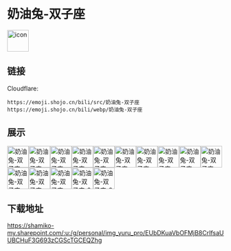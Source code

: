 # 奶油兔-双子座
<img src="https://emoji.shojo.cn/bili/src/奶油兔-双子座/icon.png" width="50" height="50" alt="icon">

## 链接
Cloudflare:
```
https://emoji.shojo.cn/bili/src/奶油兔-双子座
https://emoji.shojo.cn/bili/webp/奶油兔-双子座
```
## 展示
<img src="https://emoji.shojo.cn/bili/src/奶油兔-双子座/奶油兔-双子座-天使击掌.png" width="50" height="50" alt="奶油兔-双子座-天使击掌"><img src="https://emoji.shojo.cn/bili/src/奶油兔-双子座/奶油兔-双子座-恶魔击掌.png" width="50" height="50" alt="奶油兔-双子座-恶魔击掌"><img src="https://emoji.shojo.cn/bili/src/奶油兔-双子座/奶油兔-双子座-无语.png" width="50" height="50" alt="奶油兔-双子座-无语"><img src="https://emoji.shojo.cn/bili/src/奶油兔-双子座/奶油兔-双子座-芜湖.png" width="50" height="50" alt="奶油兔-双子座-芜湖"><img src="https://emoji.shojo.cn/bili/src/奶油兔-双子座/奶油兔-双子座-球球了.png" width="50" height="50" alt="奶油兔-双子座-球球了"><img src="https://emoji.shojo.cn/bili/src/奶油兔-双子座/奶油兔-双子座-许愿.png" width="50" height="50" alt="奶油兔-双子座-许愿"><img src="https://emoji.shojo.cn/bili/src/奶油兔-双子座/奶油兔-双子座-恶魔点赞.png" width="50" height="50" alt="奶油兔-双子座-恶魔点赞"><img src="https://emoji.shojo.cn/bili/src/奶油兔-双子座/奶油兔-双子座-天使投币.png" width="50" height="50" alt="奶油兔-双子座-天使投币"><img src="https://emoji.shojo.cn/bili/src/奶油兔-双子座/奶油兔-双子座-奇了怪了.png" width="50" height="50" alt="奶油兔-双子座-奇了怪了"><img src="https://emoji.shojo.cn/bili/src/奶油兔-双子座/奶油兔-双子座-无限好运.png" width="50" height="50" alt="奶油兔-双子座-无限好运"><img src="https://emoji.shojo.cn/bili/src/奶油兔-双子座/奶油兔-双子座-双.png" width="50" height="50" alt="奶油兔-双子座-双"><img src="https://emoji.shojo.cn/bili/src/奶油兔-双子座/奶油兔-双子座-子.png" width="50" height="50" alt="奶油兔-双子座-子"><img src="https://emoji.shojo.cn/bili/src/奶油兔-双子座/奶油兔-双子座-座.png" width="50" height="50" alt="奶油兔-双子座-座"><img src="https://emoji.shojo.cn/bili/src/奶油兔-双子座/奶油兔-双子座-2.png" width="50" height="50" alt="奶油兔-双子座-2"><img src="https://emoji.shojo.cn/bili/src/奶油兔-双子座/奶油兔-双子座-3.png" width="50" height="50" alt="奶油兔-双子座-3">

## 下载地址

https://shamiko-my.sharepoint.com/:u:/g/personal/img_yuru_pro/EUbDKuaVbOFMjB8CrIfsaUUBCHuF3G693zCGScTGCEQZhg